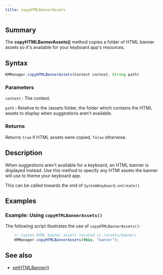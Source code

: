 ```yaml
---
title: copyHTMLBannerAssets
---
```


## Summary
The **copyHTMLBannerAssets()** method copies a folder of HTML banner assets so it's available for your keyboard app's resources.

## Syntax

```javascript
KMManager.copyHTMLBannerAssets(Context context, String path)
```

### Parameters

`context`
: The context.

`path`
: Relative to the /assets folder, the folder which contains the HTML assets to display when suggestions aren't available.

### Returns
Returns `true` if HTML assets were copied, `false` otherwise.

## Description
When suggestions aren't available for a keyboard, an HTML banner is displayed instead.
Use this method to specify any HTMl assets the banner will use to theme your keyboard app.

This can be called towards the end of `SystemKeyboard.onCreate()`.

## Examples

### Example: Using `copyHTMLBannerAssets()`

The following script illustrates the use of `copyHTMLBannerAssets()`:
```javascript
    // Copies HTML banner assets located in /assets/banner/
    KMManager.copyHTMLBannerAssets(this, "banner");
```

## See also
* [setHTMLBanner()](setHTMLBanner)

